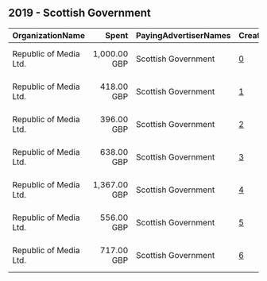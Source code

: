 ## 2019 - Scottish Government 
|OrganizationName|Spent|PayingAdvertiserNames|CreativeUrls|Impressions|Genders|AgeBrackets|CountryCodes|BillingAddresses|CandidateBallotInformation|
|:---|---:|:---|:---|---:|:---|:---|:---|:---|:---|
|Republic of Media Ltd.|1,000.00 GBP|Scottish Government|[0](https://www.snap.com/political-ads/asset/0f87caf6715fd94ef47b4558d8762690d8dd4413abf46cd8af0f8c67fae2b466?mediaType=mp4)|1,071,590||16-34|united kingdom|"4th Floor, Nova House,Edinburgh,EH3 9QQ,GB"||
|Republic of Media Ltd.|418.00 GBP|Scottish Government|[1](https://www.snap.com/political-ads/asset/0f68a354aa10c942c93402a0cd64b03da73e202f91cb046568d5cc6d22d4b054?mediaType=mp4)|371,859||16-18|united kingdom|"4th Floor, Nova House,Edinburgh,EH3 9QQ,GB"||
|Republic of Media Ltd.|396.00 GBP|Scottish Government|[2](https://www.snap.com/political-ads/asset/d4448b10e0182d1e0a72de48ad81a2cabc26ba07b9f5d4828bdfd265c471ab15?mediaType=mp4)|336,374||16-18|united kingdom|"4th Floor, Nova House,Edinburgh,EH3 9QQ,GB"||
|Republic of Media Ltd.|638.00 GBP|Scottish Government|[3](https://www.snap.com/political-ads/asset/4f6063815b380cd7aa3cb7ee7a4e73c1c80064cd2e2dc617b58686bf34af3f01?mediaType=mp4)|830,072||16-34|united kingdom|"4th Floor, Nova House,Edinburgh,EH3 9QQ,GB"||
|Republic of Media Ltd.|1,367.00 GBP|Scottish Government|[4](https://www.snap.com/political-ads/asset/3114467cc6df284ce8da106a937aeb0f8a3830cce4f174eec7115e20e74ac9cc?mediaType=mp4)|1,519,097||16-18|united kingdom|"4th Floor, Nova House,Edinburgh,EH3 9QQ,GB"||
|Republic of Media Ltd.|556.00 GBP|Scottish Government|[5](https://www.snap.com/political-ads/asset/3ea3e3eb58d58c4d468efb080119a60bf329db64e5e2661425e3fd10f685a1a6?mediaType=mp4)|496,700||16-18|united kingdom|"4th Floor, Nova House,Edinburgh,EH3 9QQ,GB"||
|Republic of Media Ltd.|717.00 GBP|Scottish Government|[6](https://www.snap.com/political-ads/asset/9f910bb1355a751c6e2afd81c003dca51da330321a7adea4daf91c78d46fcf62?mediaType=mp4)|917,953||16-18|united kingdom|"4th Floor, Nova House,Edinburgh,EH3 9QQ,GB"||
